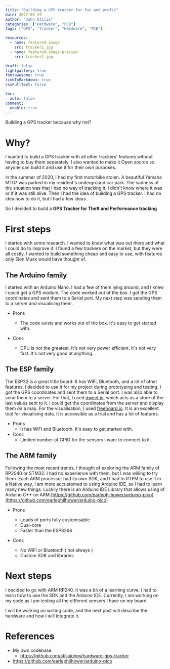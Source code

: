 ```yaml
---
title: "Building a GPS tracker for fun and profit"
date: 2022-08-29
author: "John Stilia"
categories: ["Hardware", "PCB"]
tags: ["GPS", "Tracker", "Hardware", "PCB"]

resources:
  - name: featured-image
    src: tracker1.jpg
  - name: featured-image-preview
    src: tracker1.jpg

draft: false
lightgallery: true
fontawesome: true
linkToMarkdown: true
rssFullText: false

toc:
  auto: false
comment:
  enable: true
---
```


<style>
img {
    box-shadow: inset 10px 10px 60px #fff;
    -moz-border-radius:25px;
    border-radius:10px;
}
</style>

Building a GPS tracker because why not?

<!--more-->

# Why?

I wanted to build a GPS tracker with all other trackers' features without having to buy them separately.
I also wanted to make it Open source so anyone can build it and use it for their own purposes.

In the summer of 2020, I had my first motorbike stolen. A beautiful Yamaha MT07 was parked in my resident's underground car park.
The sadness of the situation was that I had no way of tracking it. I didn't know where it was or if it was still alive.
Then I had the idea of building a GPS tracker. I had no idea how to do it, but I had a few ideas.

So I decided to build a **GPS Tracker for Theft and Performance tracking**

# First steps

I started with some research. I wanted to know what was out there and what I could do to improve it.
I found a few trackers on the market, but they were all costly. I wanted to build something cheap and easy to use, with features only Elon Musk would have thought of.

## The Arduino family

I started with an Arduino Nano. I had a few of them lying around, and I knew I could get a GPS module.
The code worked out of the box. I got the GPS coordinates and sent them to a Serial port.
My next step was sending them to a server and visualising them.

- Prons

  - The code exists and works out of the box. It's easy to get started with.

- Cons
  - CPU is not the greatest. It's not very power efficient. It's not very fast. It's not very good at anything.

## The ESP family

The ESP32 is a great little board. It has WiFi, Bluetooth, and a lot of other features. I decided to use it for my project during prototyping and testing.
I got the GPS coordinates and sent them to a Serial port. I was also able to send them to a server. For that, I used [dweet.io](https://dweet.io/), which acts as a store of the last values sent to it. I could get the coordinates from the server and display them on a map.
For the visualisation, I used [freeboard.io](https://freeboard.io/). It is an excellent tool for visualising data. It is accessible as a trial and has a lot of features.

- Prons
  - It has WiFi and Bluetooth. It's easy to get started with.
- Cons
  - Limited number of GPIO for the sensors I want to connect to it.

## The ARM family

Following the most recent trends, I thought of exploring the ARM family of RP2040 or STM32. I had no experience with them, but I was willing to try them.
Each ARM processor had its own SDK, and I had to RTFM to use it in a Native way. I am more accustomed to using Arduino IDE, so I had to learn many new things.
Luckily there is an Arduino IDE Library that allows using of Arduino C++ on ARM.[https://github.com/earlephilhower/arduino-pico](https://github.com/earlephilhower/arduino-pico)

- Prons

  - Loads of ports fully customisable
  - Dual-core
  - Faster than the ESP8266

- Cons
  - No WiFi or Bluetooth ( not always )
  - Custom SDK and libraries

# Next steps

I decided to go with ARM RP240. It was a bit of a learning curve. I had to learn how to use the SDK and the Arduino IDE.
Currently, I am working on my code as I am testing all the different sensors I have on my board.

I will be working on writing code, and the next post will describe the hardware and how I will integrate it.

# References

- My own codebase
  - <https://github.com/stiliajohny/hardware-gps-tracker>
- <https://github.com/earlephilhower/arduino-pico>
